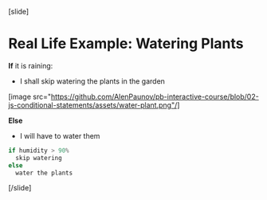 [slide]
# Real Life Example: Watering Plants
**If** it is raining:
* I shall skip watering the plants in the garden

[image src="https://github.com/AlenPaunov/pb-interactive-course/blob/02-js-conditional-statements/assets/water-plant.png"/]

**Else**
* I will have to water them
```js
if humidity > 90%
  skip watering
else
  water the plants
```
[/slide]